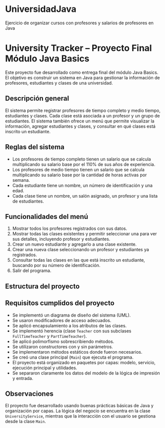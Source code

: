 # UniversidadJava
Ejercicio de organizar cursos con profesores y salarios de profesores en Java
# University Tracker – Proyecto Final Módulo Java Basics

Este proyecto fue desarrollado como entrega final del módulo Java Basics. El objetivo es construir un sistema en Java para gestionar la información de profesores, estudiantes y clases de una universidad.

## Descripción general

El sistema permite registrar profesores de tiempo completo y medio tiempo, estudiantes y clases. Cada clase está asociada a un profesor y un grupo de estudiantes. El sistema también ofrece un menú que permite visualizar la información, agregar estudiantes y clases, y consultar en qué clases está inscrito un estudiante.

## Reglas del sistema

- Los profesores de tiempo completo tienen un salario que se calcula multiplicando su salario base por el 110% de sus años de experiencia.
- Los profesores de medio tiempo tienen un salario que se calcula multiplicando su salario base por la cantidad de horas activas por semana.
- Cada estudiante tiene un nombre, un número de identificación y una edad.
- Cada clase tiene un nombre, un salón asignado, un profesor y una lista de estudiantes.

## Funcionalidades del menú

1. Mostrar todos los profesores registrados con sus datos.
2. Mostrar todas las clases existentes y permitir seleccionar una para ver sus detalles, incluyendo profesor y estudiantes.
3. Crear un nuevo estudiante y agregarlo a una clase existente.
4. Crear una nueva clase seleccionando un profesor y estudiantes ya registrados.
5. Consultar todas las clases en las que está inscrito un estudiante, buscando por su número de identificación.
6. Salir del programa.

## Estructura del proyecto


## Requisitos cumplidos del proyecto

- Se implementó un diagrama de diseño del sistema (UML).
- Se usaron modificadores de acceso adecuados.
- Se aplicó encapsulamiento a los atributos de las clases.
- Se implementó herencia (clase `Teacher` con sus subclases `FullTimeTeacher` y `PartTimeTeacher`).
- Se aplicó polimorfismo sobrescribiendo métodos.
- Se utilizaron constructores con y sin parámetros.
- Se implementaron métodos estáticos donde fueron necesarios.
- Se creó una clase principal (`Main`) que ejecuta el programa.
- El proyecto está organizado en paquetes por capas: modelo, servicio, ejecución principal y utilidades.
- Se separaron claramente los datos del modelo de la lógica de impresión y entrada.

## Observaciones

El proyecto fue desarrollado usando buenas prácticas básicas de Java y organización por capas. La lógica del negocio se encuentra en la clase `UniversityService`, mientras que la interacción con el usuario se gestiona desde la clase `Main`.
